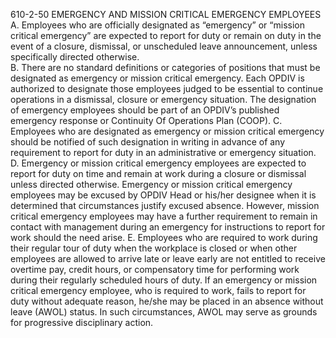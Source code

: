 
610-2-50	EMERGENCY AND MISSION CRITICAL EMERGENCY EMPLOYEES
A.	Employees who are officially designated as “emergency” or “mission critical emergency” are expected to report for duty or remain on duty in the event of a closure, dismissal, or unscheduled leave announcement, unless specifically directed otherwise.  
B.	There are no standard definitions or categories of positions that must be designated as emergency or mission critical emergency.  Each OPDIV is authorized to designate those employees judged to be essential to continue operations in a dismissal, closure or emergency situation.  The designation of emergency employees should be part of an OPDIV’s published emergency response or Continuity Of Operations Plan (COOP).
C.	Employees who are designated as emergency or mission critical emergency should be notified of such designation in writing in advance of any requirement to report for duty in an administrative or emergency situation. 
D.	Emergency or mission critical emergency employees are expected to report for duty on time and remain at work during a closure or dismissal unless directed otherwise.  Emergency or mission critical emergency employees may be excused by OPDIV Head or his/her designee when it is determined that circumstances justify excused absence.  However, mission critical emergency employees may have a further requirement to remain in contact with management during an emergency for instructions to report for work should the need arise.
E.	Employees who are required to work during their regular tour of duty when the workplace is closed or when other employees are allowed to arrive late or leave early are not entitled to receive overtime pay, credit hours, or compensatory time for performing work during their regularly scheduled hours of duty.  If an emergency or mission critical emergency employee, who is required to work, fails to report for duty without adequate reason, he/she may be placed in an absence without leave (AWOL) status.  In such circumstances, AWOL may serve as grounds for progressive disciplinary action.
